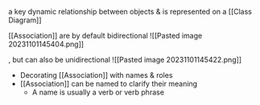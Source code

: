 a key dynamic relationship between objects & is represented on a [[Class Diagram]]

[[Association]] are by default bidirectional
![[Pasted image 20231101145404.png]]

, but can also be unidirectional
![[Pasted image 20231101145422.png]]

- Decorating [[Association]] with names & roles
- [[Association]] can be named to clarify their meaning
	- A name is usually a verb or verb phrase